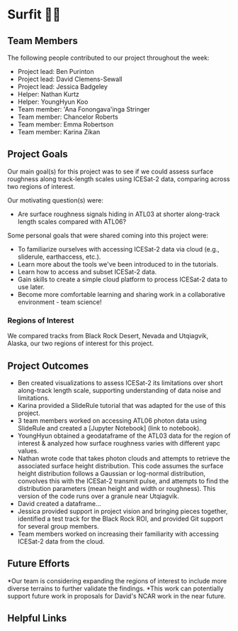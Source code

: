 # Surfit 🏄‍♂️

## Team Members

The following people contributed to our project throughout the week:
* Project lead: Ben Purinton
* Project lead: David Clemens-Sewall
* Project lead: Jessica Badgeley
* Helper: Nathan Kurtz
* Helper: YoungHyun Koo
* Team member: 'Ana Fonongava'inga Stringer
* Team member: Chancelor Roberts
* Team member: Emma Robertson
* Team member: Karina Zikan
  

## Project Goals
Our main goal(s) for this project was to see if we could assess surface roughness along track-length scales using ICESat-2 data, comparing across two regions of interest. 

Our motivating question(s) were: 
* Are surface roughness signals hiding in ATL03 at shorter along-track length scales compared with ATL06?

Some personal goals that were shared coming into this project were:
* To familiarize ourselves with accessing ICESat-2 data via cloud (e.g., sliderule, earthaccess, etc.).
* Learn more about the tools we've been introduced to in the tutorials. 
* Learn how to access and subset ICESat-2 data. 
* Gain skills to create a simple cloud platform to process ICESat-2 data to use later.
* Become more comfortable learning and sharing work in a collaborative environment - team science! 

### Regions of Interest 
We compared tracks from Black Rock Desert, Nevada and Utqiagvik, Alaska, our two regions of interest for this project. 

## Project Outcomes

* Ben created visualizations to assess ICESat-2 its limitations over short along-track length scale, supporting understanding of data noise and limitations. 
* Karina provided a SlideRule tutorial that was adapted for the use of this project. 
* 3 team members worked on accessing ATL06 photon data using SlideRule and created a [Jupyter Notebook] (link to notebook). 
* YoungHyun obtained a geodataframe of the ATL03 data for the region of interest & analyzed how surface roughness varies with different yapc values. 
* Nathan wrote code that takes photon clouds and attempts to retrieve the associated surface height distribution. This code assumes the surface height distribution follows a Gaussian or log-normal distribution, convolves this with the ICESat-2 transmit pulse, and attempts to find the distribution parameters (mean height and width or roughness). This version of the code runs over a granule near Utqiagvik.
* David created a dataframe...
* Jessica provided support in project vision and bringing pieces together, identified a test track for the Black Rock ROI, and provided Git support for several group members.
* Team members worked on increasing their familiarity with accessing ICESat-2 data from the cloud. 
  

## Future Efforts
*Our team is considering expanding the regions of interest to include more diverse terrains to further validate the findings.
*This work can potentially support future work in proposals for David's NCAR work in the near future.  



## Helpful Links 
